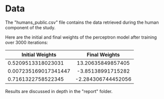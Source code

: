 # Data

The "humans_public.csv" file contains the data retrieved during the human component of the study. 

Here are the initial and final weights of the perceptron model after training over 3000 iterations:

| Initial Weights       | Final Weights          |
| ------------- |:-------------:|
|0.5209513318023031     | 13.20635849857405 |
| 0.007235169017341447      | -3.85138991715282      |
| 0.7161322758522345 | -2.284306744452056     |

Results are discussed in depth in the "report" folder.
